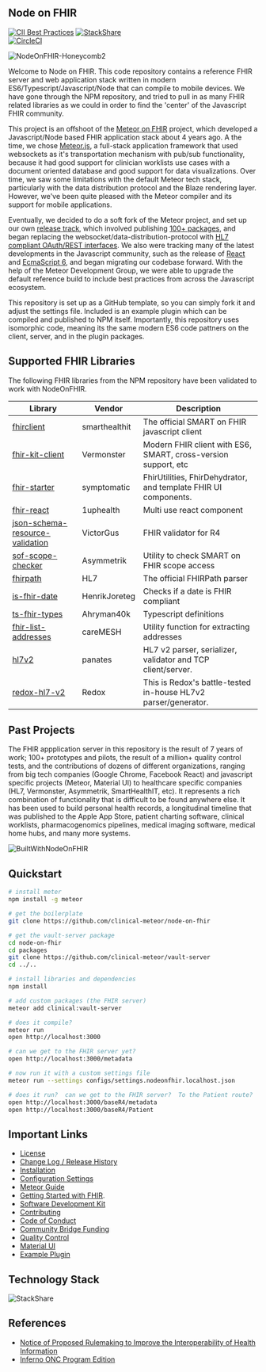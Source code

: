 ## Node on FHIR  


[![CII Best Practices](https://bestpractices.coreinfrastructure.org/projects/3466/badge)](https://bestpractices.coreinfrastructure.org/projects/3466) [![StackShare](http://img.shields.io/badge/tech-stack-0690fa.svg?style=flat)](https://stackshare.io/awatson1978/node-on-fhir)  
[![CircleCI](https://circleci.com/gh/symptomatic/node-on-fhir.svg?style=svg)](https://circleci.com/gh/symptomatic/node-on-fhir)

![NodeOnFHIR-Honeycomb2](https://user-images.githubusercontent.com/675910/143236128-33794cb2-c470-4196-b6af-37f44616c59d.png)



Welcome to Node on FHIR.  This code repository contains a reference FHIR server and web application stack written in modern ES6/Typescript/Javascript/Node that can compile to mobile devices.  We have gone through the NPM repository, and tried to pull in as many FHIR related libraries as we could in order to find the 'center' of the Javascript FHIR community.  

This project is an offshoot of the [Meteor on FHIR](https://github.com/clinical-meteor/meteor-on-fhir) project, which developed a Javascript/Node based FHIR application stack about 4 years ago.  A the time, we chose [Meteor.js](https://www.meteor.com/), a full-stack application framework that used websockets as it's transportation mechanism with pub/sub functionality, because it had good support for clinician worklists use cases with a document oriented database and good support for data visualizations.  Over time, we saw some limitations with the default Meteor tech stack, particularly with the data distribution protocol and the Blaze rendering layer.  However, we've been quite pleased with the Meteor compiler and its support for mobile applications.  

Eventually, we decided to do a soft fork of the Meteor project, and set up our own [release track](https://atmospherejs.com/?q=clinical), which involved publishing [100+ packages](https://github.com/clinical-meteor),  and began replacing the websocket/data-distribution-protocol with [HL7 compliant OAuth/REST interfaces](https://github.com/clinical-meteor/vault-server-freemium).  We also were tracking many of the latest developments in the Javascript community, such as the release of [React](https://reactjs.org/) and [EcmaScript 6](https://www.ecma-international.org/publications-and-standards/standards/ecma-262/), and began migrating our codebase forward.  With the help of the Meteor Development Group, we were able to upgrade the default reference build to include best practices from across the Javascript ecosystem.   

This repository is set up as a GitHub template, so you can simply fork it and adjust the settings file.  Included is an example plugin which can be compiled and published to NPM itself.  Importantly, this repository uses isomorphic code, meaning its the same modern ES6 code pattners on the client, server, and in the plugin packages.  


## Supported FHIR Libraries  

The following FHIR libraries from the NPM repository have been validated to work with NodeOnFHIR.  

Library           | Vendor        | Description 
----------------- | ------------- | -------------
[fhirclient](https://www.npmjs.com/package/fhirclient) | smarthealthit | The official SMART on FHIR javascript client  
[fhir-kit-client](https://www.npmjs.com/package/fhir-kit-client) | Vermonster | Modern FHIR client with ES6, SMART, cross-version support, etc   
[fhir-starter](https://www.npmjs.com/package/fhir-starter) | symptomatic  | FhirUtilities, FhirDehydrator, and template FHIR UI components.
[fhir-react](https://www.npmjs.com/package/fhir-react) | 1uphealth | Multi use react component
[json-schema-resource-validation](https://www.npmjs.com/package/json-schema-resource-validation) | VictorGus | FHIR validator for R4  
[sof-scope-checker](https://www.npmjs.com/package/@asymmetrik/sof-scope-checker) | Asymmetrik | Utility to check SMART on FHIR scope access  
[fhirpath](https://www.npmjs.com/package/fhirpath) | HL7 | The official FHIRPath parser  
[is-fhir-date](https://www.npmjs.com/package/is-fhir-date) | HenrikJoreteg | Checks if a date is FHIR compliant
[ts-fhir-types](https://www.npmjs.com/package/@ahryman40k/ts-fhir-types) | Ahryman40k | Typescript definitions   
[fhir-list-addresses](https://www.npmjs.com/package/fhir-list-addresses) | careMESH | Utility function for extracting addresses  
[hl7v2](https://www.npmjs.com/package/hl7v2) | panates | HL7 v2 parser, serializer, validator and TCP client/server.
[redox-hl7-v2](https://www.npmjs.com/package/@redoxengine/redox-hl7-v2) | Redox | This is Redox's battle-tested in-house HL7v2 parser/generator.  

## Past Projects   

The FHIR appplication server in this repository is the result of 7 years of work; 100+ prototypes and pilots, the result of a million+ quality control tests, and the contributions of dozens of different organizations, ranging from big tech companies (Google Chrome, Facebook React) and javascript specific projects (Meteor, Material UI) to healthcare specific companies (HL7, Vermonster, Asymmetrik, SmartHealthIT, etc).   It represents a rich combination of functionality that is difficult to be found anywhere else.  It has been used to build personal health records, a longitudinal timeline that was published to the Apple App Store, patient charting software, clinical worklists, pharmacogenomics pipelines, medical imaging software, medical home hubs, and many more systems.  

![BuiltWithNodeOnFHIR](https://user-images.githubusercontent.com/675910/143202912-afa95edd-16a3-4093-a69d-485068573ce8.jpg)


## Quickstart

```bash
# install meter
npm install -g meteor

# get the boilerplate
git clone https://github.com/clinical-meteor/node-on-fhir

# get the vault-server package
cd node-on-fhir
cd packages
git clone https://github.com/clinical-meteor/vault-server
cd ../..

# install libraries and dependencies
npm install

# add custom packages (the FHIR server)
meteor add clinical:vault-server

# does it compile?
meteor run 
open http://localhost:3000

# can we get to the FHIR server yet?
open http://localhost:3000/metadata

# now run it with a custom settings file
meteor run --settings configs/settings.nodeonfhir.localhost.json

# does it run?  can we get to the FHIR server?  To the Patient route?
open http://localhost:3000/baseR4/metadata
open http://localhost:3000/baseR4/Patient
```

## Important Links    

- [License](https://github.com/symptomatic/node-on-fhir/blob/master/LICENSE.md)  
- [Change Log / Release History](https://github.com/symptomatic/node-on-fhir/releases)  
- [Installation](https://github.com/symptomatic/node-on-fhir/blob/master/INSTALLATION.md)  
- [Configuration Settings](https://github.com/symptomatic/node-on-fhir/blob/master/API.md)  
- [Meteor Guide](https://guide.meteor.com/) 
- [Getting Started with FHIR](https://www.hl7.org/fhir/modules.html). 
- [Software Development Kit](https://github.com/symptomatic/software-development-kit)  
- [Contributing](https://github.com/symptomatic/node-on-fhir/blob/master/CONTRIBUTING.md)  
- [Code of Conduct](https://github.com/symptomatic/node-on-fhir/blob/master/CODE_OF_CONDUCT.md)  
- [Community Bridge Funding](https://funding.communitybridge.org/projects/node-on-fhir)  
- [Quality Control](https://circleci.com/gh/symptomatic/node-on-fhir)  
- [Material UI](https://material-ui.com/store/) 
- [Example Plugin](https://github.com/clinical-meteor/example-plugin)   

## Technology Stack 

![StackShare](https://user-images.githubusercontent.com/675910/143241422-a9d13558-0665-4e87-8f25-8257b4fcd393.png)



## References  
- [Notice of Proposed Rulemaking to Improve the Interoperability of Health Information](https://www.healthit.gov/topic/laws-regulation-and-policy/notice-proposed-rulemaking-improve-interoperability-health)  
- [Inferno ONC Program Edition](https://inferno.healthit.gov/)  
 

